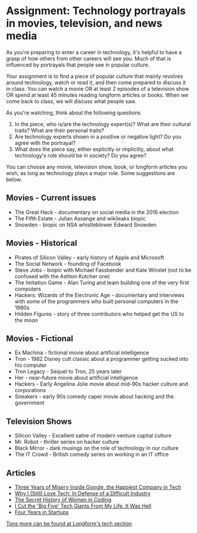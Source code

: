 # Assignment: Technology portrayals in movies, television, and news media

As you're preparing to enter a career in technology, it's helpful to have a grasp of how others from other careers will see you.  Much of that is influenced by portrayals that people see in popular culture.

Your assignment is to find a piece of popular culture that mainly revolves around technology, watch or read it, and then come prepared to discuss it in class.  You can watch a movie OR at least 2 episodes of a television show OR spend at least 45 minutes reading longform articles or books.  When we come back to class, we will discuss what people saw.

As you're watching, think about the following questions
1. In the piece, who is/are the technology expert(s)?  What are their cultural traits?  What are their personal traits?  
2. Are technology experts shown in a positive or negative light?  Do you agree with the portrayal?
3. What does the piece say, either explicitly or implicitly, about what technology's role should be in society?  Do you agree?

You can choose any movie, television show, book, or longform articles you wish, as long as technology plays a major role.  Some suggestions are  below.

## Movies - Current issues
* The Great Hack - documentary on social media in the 2016 election
* The Fifth Estate - Julian Assange and wikileaks biopic
* Snowden - biopic on NSA whistleblower Edward Snowden

## Movies - Historical
* Pirates of Silicon Valley - early history of Apple and Microsoft
* The Social Network - founding of Facebook
* Steve Jobs - biopic with Michael Fassbender and Kate Winslet (not to be confused with the Ashton Kutcher one)
* The Imitation Game - Alan Turing and team building one of the very first computers
* Hackers: Wizards of the Electronic Age - documentary and interviews with some of the programmers who built personal computers in the 1980s
* Hidden Figures - story of three contributors who helped get the US to the moon

## Movies - Fictional
* Ex Machina - fictional movie about artificial intelligence
* Tron - 1982 Disney cult classic about a programmer getting sucked into his computer
* Tron Legacy - Sequel to Tron, 25 years later
* Her - near-future movie about artificial intelligence
* Hackers - Early Angelina Jolie movie about mid-90s hacker culture and corporations
* Sneakers - early 90s comedy caper movie about hacking and the government

## Television Shows
* Silicon Valley - Excellent satire of modern venture capital culture
* Mr. Robot - thriller series on hacker culture
* Black Mirror - dark musings on the role of technology in our culture
* The IT Crowd - British comedy series on working in an IT office

## Articles
* [Three Years of Misery Inside Google, the Happiest Company in Tech](https://www.wired.com/story/inside-google-three-years-misery-happiest-company-tech/) 
* [Why I (Still) Love Tech: In Defense of a Difficult Industry](https://www.wired.com/story/why-we-love-tech-defense-difficult-industry/) 
* [The Secret History of Women in Coding](https://www.nytimes.com/2019/02/13/magazine/women-coding-computer-programming.html) 
* [I Cut the 'Big Five' Tech Giants From My Life. It Was Hell](https://gizmodo.com/i-cut-the-big-five-tech-giants-from-my-life-it-was-hel-1831304194) 
* [Four Years in Startups](https://www.newyorker.com/magazine/2019/09/30/four-years-in-startups) 

[Tons more can be found at Longform's tech section](https://longform.org/sections/tech)
